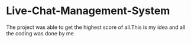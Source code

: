 # Live-Chat-Management-System
 The project was able to get the highest score of all.This is my idea and all the coding was done by me

